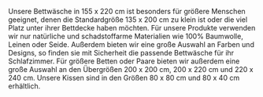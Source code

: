 Unsere Bettwäsche in 155 x 220 cm ist besonders für größere Menschen geeignet, denen die Standardgröße 135 x 200 cm zu klein ist oder die viel Platz unter ihrer Bettdecke haben möchten. Für unsere Produkte verwenden wir nur natürliche und schadstoffarme Materialien wie 100% Baumwolle, Leinen oder Seide. Außerdem bieten wir eine große Auswahl an Farben und Designs, so finden sie mit Sicherheit die passende Bettwäsche für ihr Schlafzimmer. Für größere Betten oder Paare bieten wir außerdem eine große Auswahl an den Übergrößen 200 x 200 cm, 200 x 220 cm und 220 x 240 cm. Unsere Kissen sind in den Größen 80 x 80 cm und 80 x 40 cm erhältlich.
